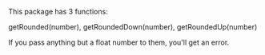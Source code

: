 This package has 3 functions:

getRounded(number),  getRoundedDown(number),  getRoundedUp(number)

If you pass anything but a float number to them, you'll get an error.